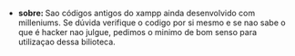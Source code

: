 - <b> sobre: </b> Sao códigos antigos do xampp ainda desenvolvido com milleniums. Se dúvida verifique o codigo por si mesmo e se nao sabe o que é hacker nao julgue, pedimos o minimo de bom senso para utilizaçao dessa bilioteca.               
